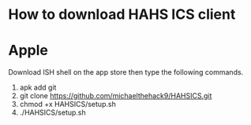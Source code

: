 # How to download HAHS ICS client

# Apple

Download ISH shell on the app store then type the following commands.

1. apk add git
2. git clone https://github.com/michaelthehack9/HAHSICS.git
3. chmod +x HAHSICS/setup.sh
4. ./HAHSICS/setup.sh
